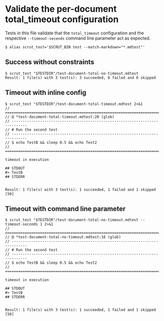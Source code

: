 # Validate the per-document total_timeout configuration

Tests in this file validate that the `total_timeout` configuration and the respective `--timeout-seconds` command line parameter act as expected.

```scrut
$ alias scrut_test='$SCRUT_BIN test --match-markdown="*.mdtest"'
```

## Success without constraints

```scrut
$ scrut_test "$TESTDIR"/test-document-total-no-timeout.mdtest
Result: 1 file(s) with 3 test(s): 3 succeeded, 0 failed and 0 skipped
```

## Timeout with inline config

```scrut
$ scrut_test "$TESTDIR"/test-document-total-timeout.mdtest 2>&1
// =============================================================================
// @ *test-document-total-timeout.mdtest:20 (glob)
// -----------------------------------------------------------------------------
// # Run the second test
// -----------------------------------------------------------------------------
// $ echo TestB && sleep 0.5 && echo Test2
// =============================================================================

timeout in execution

## STDOUT
#> TestB
## STDERR


Result: 1 file(s) with 3 test(s): 1 succeeded, 1 failed and 1 skipped
[50]
```

## Timeout with command line parameter

```scrut
$ scrut_test "$TESTDIR"/test-document-total-no-timeout.mdtest --timeout-seconds 1 2>&1
// =============================================================================
// @ *test-document-total-no-timeout.mdtest:16 (glob)
// -----------------------------------------------------------------------------
// # Run the second test
// -----------------------------------------------------------------------------
// $ echo TestB && sleep 0.5 && echo Test2
// =============================================================================

timeout in execution

## STDOUT
#> TestB
## STDERR


Result: 1 file(s) with 3 test(s): 1 succeeded, 1 failed and 1 skipped
[50]
```
